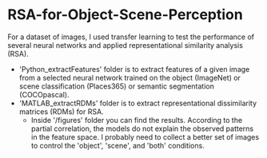 # RSA-for-Object-Scene-Perception
For a dataset of images, I used transfer learning to test the performance of several neural networks and applied representational similarity analysis (RSA).

- 'Python_extractFeatures' folder is to extract features of a given image from a selected neural network trained on the object (ImageNet) or scene classification (Places365) or semantic segmentation (COCOpascal).
- 'MATLAB_extractRDMs' folder is to extract representational dissimilarity matrices (RDMs) for RSA.
  - Inside '/figures' folder you can find the results. According to the partial correlation, the models do not explain the observed patterns in the feature space. I probably need to collect a better set of images to control the 'object', 'scene', and 'both' conditions.
